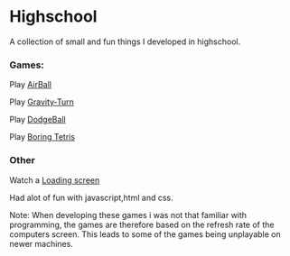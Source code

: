 # Highschool
A collection of small and fun things I developed in highschool.

### Games:
Play [AirBall](https://htmlpreview.github.io/?https://github.com/adriawh/Highschool/blob/main/AirBall.html)

Play [Gravity-Turn](https://htmlpreview.github.io/?https://github.com/adriawh/Highschool/blob/main/Gravity-turn.html)

Play [DodgeBall](https://htmlpreview.github.io/?https://github.com/adriawh/Highschool/blob/main/DodgeBall.html)

Play [Boring Tetris](https://htmlpreview.github.io/?https://github.com/adriawh/Highschool/blob/main/tetris.html)

### Other
Watch a [Loading screen](https://htmlpreview.github.io/?https://github.com/adriawh/Highschool/blob/main/Satisfying.html)

Had alot of fun with javascript,html and css. 

Note:
When developing these games i was not that familiar with programming, the games are therefore based on the refresh rate of the computers screen. This leads to some of the games being unplayable on newer machines.
